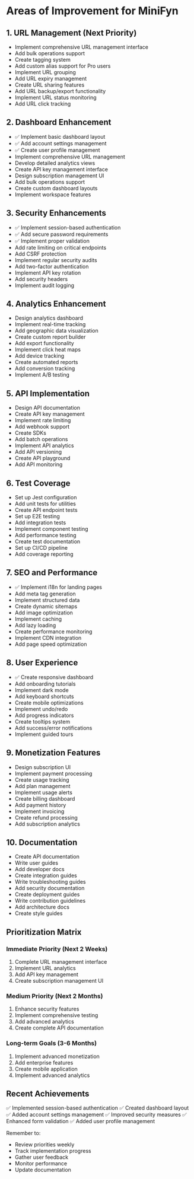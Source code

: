 # Areas of Improvement for MiniFyn

## 1. URL Management (Next Priority)
- Implement comprehensive URL management interface
- Add bulk operations support
- Create tagging system
- Add custom alias support for Pro users
- Implement URL grouping
- Add URL expiry management
- Create URL sharing features
- Add URL backup/export functionality
- Implement URL status monitoring
- Add URL click tracking

## 2. Dashboard Enhancement
- ✅ Implement basic dashboard layout
- ✅ Add account settings management
- ✅ Create user profile management
- Implement comprehensive URL management
- Develop detailed analytics views
- Create API key management interface
- Design subscription management UI
- Add bulk operations support
- Create custom dashboard layouts
- Implement workspace features

## 3. Security Enhancements
- ✅ Implement session-based authentication
- ✅ Add secure password requirements
- ✅ Implement proper validation
- Add rate limiting on critical endpoints
- Add CSRF protection
- Implement regular security audits
- Add two-factor authentication
- Implement API key rotation
- Add security headers
- Implement audit logging

## 4. Analytics Enhancement
- Design analytics dashboard
- Implement real-time tracking
- Add geographic data visualization
- Create custom report builder
- Add export functionality
- Implement click heat maps
- Add device tracking
- Create automated reports
- Add conversion tracking
- Implement A/B testing

## 5. API Implementation
- Design API documentation
- Create API key management
- Implement rate limiting
- Add webhook support
- Create SDKs
- Add batch operations
- Implement API analytics
- Add API versioning
- Create API playground
- Add API monitoring

## 6. Test Coverage
- Set up Jest configuration
- Add unit tests for utilities
- Create API endpoint tests
- Set up E2E testing
- Add integration tests
- Implement component testing
- Add performance testing
- Create test documentation
- Set up CI/CD pipeline
- Add coverage reporting

## 7. SEO and Performance
- ✅ Implement i18n for landing pages
- Add meta tag generation
- Implement structured data
- Create dynamic sitemaps
- Add image optimization
- Implement caching
- Add lazy loading
- Create performance monitoring
- Implement CDN integration
- Add page speed optimization

## 8. User Experience
- ✅ Create responsive dashboard
- Add onboarding tutorials
- Implement dark mode
- Add keyboard shortcuts
- Create mobile optimizations
- Implement undo/redo
- Add progress indicators
- Create tooltips system
- Add success/error notifications
- Implement guided tours

## 9. Monetization Features
- Design subscription UI
- Implement payment processing
- Create usage tracking
- Add plan management
- Implement usage alerts
- Create billing dashboard
- Add payment history
- Implement invoicing
- Create refund processing
- Add subscription analytics

## 10. Documentation
- Create API documentation
- Write user guides
- Add developer docs
- Create integration guides
- Write troubleshooting guides
- Add security documentation
- Create deployment guides
- Write contribution guidelines
- Add architecture docs
- Create style guides

## Prioritization Matrix

### Immediate Priority (Next 2 Weeks)
1. Complete URL management interface
2. Implement URL analytics
3. Add API key management
4. Create subscription management UI

### Medium Priority (Next 2 Months)
1. Enhance security features
2. Implement comprehensive testing
3. Add advanced analytics
4. Create complete API documentation

### Long-term Goals (3-6 Months)
1. Implement advanced monetization
2. Add enterprise features
3. Create mobile application
4. Implement advanced analytics

## Recent Achievements
✅ Implemented session-based authentication
✅ Created dashboard layout
✅ Added account settings management
✅ Improved security measures
✅ Enhanced form validation
✅ Added user profile management

Remember to:
- Review priorities weekly
- Track implementation progress
- Gather user feedback
- Monitor performance
- Update documentation